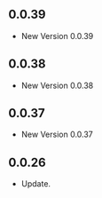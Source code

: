 ## 0.0.39

- New Version 0.0.39


## 0.0.38

- New Version 0.0.38


## 0.0.37

- New Version 0.0.37


## 0.0.26

- Update.
